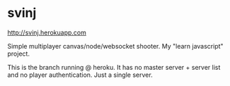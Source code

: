 svinj
=====

http://svinj.herokuapp.com

Simple multiplayer canvas/node/websocket shooter. My "learn javascript" project.

This is the branch running @ heroku. It has no master server + server list and no player authentication. Just a single server.
